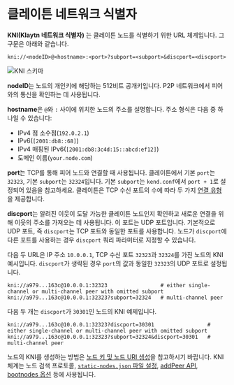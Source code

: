 # 클레이튼 네트워크 식별자

**KNI(Klaytn 네트워크 식별자)** 는 클레이튼 노드를 식별하기 위한 URL 체계입니다. 그 구문은 아래와 같습니다.

```
kni://<nodeID>@<hostname>:<port>?subport=<subport>&discport=<discport>
```

![KNI 스키마](/img/learn/kni_scheme.png)

**nodeID**는 노드의 개인키에 해당하는 512비트 공개키입니다. P2P 네트워크에서 피어와의 통신을 확인하는 데 사용됩니다.

**hostname**은 `@`와 `:` 사이에 위치한 노드의 주소를 설명합니다. 주소 형식은 다음 중 하나일 수 있습니다:

- IPv4 점 소수점(`192.0.2.1`)
- IPv6(`[2001:db8::68]`)
- IPv4 매핑된 IPv6(`[2001:db8:3c4d:15::abcd:ef12]`)
- 도메인 이름(`your.node.com`)

**port**는 TCP를 통해 피어 노드와 연결할 때 사용됩니다. 클레이튼에서 기본 `port`는 `32323`, 기본 `subport`는 `32324`입니다. 기본 `subport`는 `kend.conf`에서 `port + 1`로 설정되어 있음을 참고하세요. 클레이튼은 TCP 수신 포트의 수에 따라 두 가지 [연결 유형](./multiport.md)을 제공합니다.

**discport**는 알려진 이웃이 도달 가능한 클레이튼 노드인지 확인하고 새로운 연결을 위해 이웃의 주소를 가져오는 데 사용됩니다. 이 포트는 UDP 포트입니다.
기본적으로 UDP 포트, 즉 `discport`는 TCP 포트와 동일한 포트를 사용합니다.
노드가 `discport`에 다른 포트를 사용하는 경우 `discport` 쿼리 파라미터로 지정할 수 있습니다.

다음 두 URL은 IP 주소 `10.0.0.1`, TCP 수신 포트 `32323`과 `32324`를 가진 노드의 KNI 예시입니다.
`discport`가 생략된 경우 `port`의 값과 동일한 `32323`의 UDP 포트로 설정됩니다.

```
kni://a979...163c@10.0.0.1:32323                 # either single-channel or multi-channel peer with omitted subport
kni://a979...163c@10.0.0.1:32323?subport=32324   # multi-channel peer
```

다음 두 개는 `discport`가 `30301`인 노드의 KNI 예제입니다.

```
kni://a979...163c@10.0.0.1:32323?discport=30301                 # either single-channel or multi-channel peer with omitted subport
kni://a979...163c@10.0.0.1:32323?subport=32324&discport=30301   # multi-channel peer
```

노드의 KNI를 생성하는 방법은 [노드 키 및 노드 URI 생성](../nodes/core-cell/install/before-you-install.md#node-key-node-uri-creation)을 참고하시기 바랍니다.
KNI 체계는 노드 검색 프로토콜, [`static-nodes.json` 파일 설정](../nodes/core-cell/install/install-proxy-nodes.md#install-static-nodes-json), [addPeer API](../references/json-rpc/admin.md#admin_addpeer), [bootnodes 옵션](../misc/operation/configuration.md#properties) 등에 사용됩니다.

